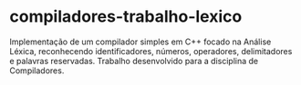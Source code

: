 # compiladores-trabalho-lexico
 Implementação de um compilador simples em C++ focado na Análise Léxica, reconhecendo identificadores, números, operadores, delimitadores e palavras reservadas. Trabalho desenvolvido para a disciplina de Compiladores.
